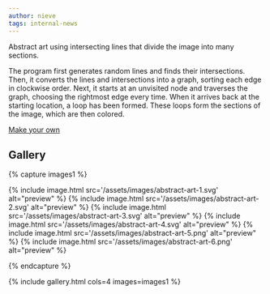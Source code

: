 ```yaml
---
author: nieve
tags: internal-news
---
```

Abstract art using intersecting lines that divide the image into many sections.

The program first generates random lines and finds their intersections. 
Then, it converts the lines and intersections into a graph, sorting each edge in clockwise order.
Next, it starts at an unvisited node and traverses the graph, choosing the rightmost edge every time. When it arrives back at the starting location, a loop has been formed.
These loops form the sections of the image, which are then colored.


[Make your own](https://fairylands.stellar.agew.tech/widgets/2021-04-12-abstract-art.html)

## Gallery
{% capture images1 %}

{% include image.html src='/assets/images/abstract-art-1.svg' alt="preview" %}
{% include image.html src='/assets/images/abstract-art-2.svg' alt="preview" %}
{% include image.html src='/assets/images/abstract-art-3.svg' alt="preview" %}
{% include image.html src='/assets/images/abstract-art-4.svg' alt="preview" %}
{% include image.html src='/assets/images/abstract-art-5.png' alt="preview" %}
{% include image.html src='/assets/images/abstract-art-6.png' alt="preview" %}

{% endcapture %}

{% include gallery.html cols=4 images=images1 %}
